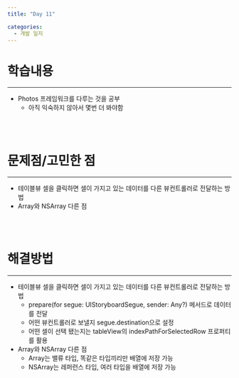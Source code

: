 ```yaml
---
title: "Day 11"

categories:
  - 개발 일지
---
```


# 학습내용
***
- Photos 프레임워크를 다루는 것을 공부
    - 아직 익숙하지 않아서 몇번 더 봐야함
<br>
<br>

# 문제점/고민한 점
***
- 테이블뷰 셀을 클릭하면 셀이 가지고 있는 데이터를 다른 뷰컨트롤러로 전달하는 방법
- Array와 NSArray 다른 점

<br>
<br>

# 해결방법
***
- 테이블뷰 셀을 클릭하면 셀이 가지고 있는 데이터를 다른 뷰컨트롤러로 전달하는 방법
    - prepare(for segue: UIStoryboardSegue, sender: Any?) 메서드로 데이터를 전달
    - 어떤 뷰컨트롤러로 보낼지 segue.destination으로 설정
    - 어떤 셀이 선택 됐는지는 tableView의 indexPathForSelectedRow 프로퍼티를 활용
- Array와 NSArray 다른 점
    - Array는 밸류 타입, 똑같은 타입끼리만 배열에 저장 가능
    - NSArray는 레퍼런스 타입, 여러 타입을 배열에 저장 가능